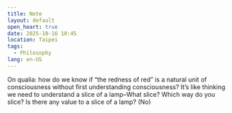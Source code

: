 ```yaml
---
title: Note
layout: default
open_heart: true
date: 2025-10-16 10:45
location: Taipei
tags: 
  - Philosophy
lang: en-US
---
```


On qualia: how do we know if “the redness of red” is a natural unit of consciousness without first understanding consciousness? It’s like thinking we need to understand a slice of a lamp–What slice? Which way do you slice? Is there any value to a slice of a lamp? (No)
